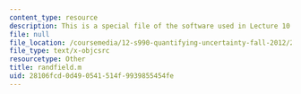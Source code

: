 ```yaml
---
content_type: resource
description: This is a special file of the software used in Lecture 10.
file: null
file_location: /coursemedia/12-s990-quantifying-uncertainty-fall-2012/28106fcd0d490541514f9939855454fe_randfield.m
file_type: text/x-objcsrc
resourcetype: Other
title: randfield.m
uid: 28106fcd-0d49-0541-514f-9939855454fe
---
```

